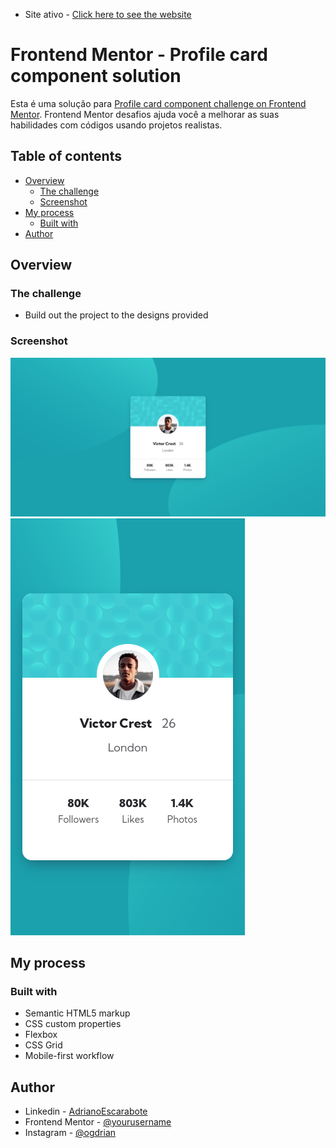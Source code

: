 - Site ativo - [Click here to see the website](https://adrianoescarabote.github.io/profile-card-component-main/)

# Frontend Mentor - Profile card component solution

Esta é uma solução para [Profile card component challenge on Frontend Mentor](https://www.frontendmentor.io/challenges/profile-card-component-cfArpWshJ). Frontend Mentor desafios ajuda você a melhorar as suas habilidades com códigos usando projetos realistas. 

## Table of contents

- [Overview](#overview)
  - [The challenge](#the-challenge)
  - [Screenshot](#screenshot)
- [My process](#my-process)
  - [Built with](#built-with)
- [Author](#author)


## Overview

### The challenge

- Build out the project to the designs provided

### Screenshot

![](./screenshots/screenshotdesktop.png)
![](./screenshots/screenshotmobile.png)


## My process

### Built with

- Semantic HTML5 markup
- CSS custom properties
- Flexbox
- CSS Grid
- Mobile-first workflow

## Author

- Linkedin - [AdrianoEscarabote](https://www.linkedin.com/in/adriano-escarabote-944b02233/)
- Frontend Mentor - [@yourusername](https://www.frontendmentor.io/profile/AdrianoEscarabote)
- Instagram - [@ogdrian](https://www.instagram.com/ogdrian/)